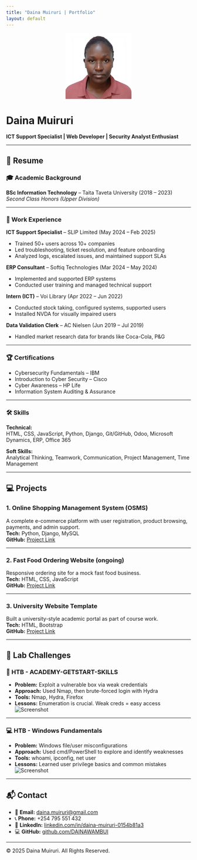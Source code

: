 ```yaml
---
title: "Daina Muiruri | Portfolio"
layout: default
---
```


<p align="center">
  <img src="/assets/images/photo.jpg" alt="Daina Muiruri" width="180";>
</p>


# **Daina Muiruri**  
**ICT Support Specialist | Web Developer | Security Analyst Enthusiast**

---

## 📄 Resume

### 🎓 Academic Background
**BSc Information Technology** – Taita Taveta University (2018 – 2023)  
*Second Class Honors (Upper Division)*

---

### 💼 Work Experience

**ICT Support Specialist** – SLIP Limited (May 2024 – Feb 2025)  
- Trained 50+ users across 10+ companies  
- Led troubleshooting, ticket resolution, and feature onboarding  
- Analyzed logs, escalated issues, and maintained support SLAs

**ERP Consultant** – Softiq Technologies (Mar 2024 – May 2024)  
- Implemented and supported ERP systems  
- Conducted user training and managed technical support

**Intern (ICT)** – Voi Library (Apr 2022 – Jun 2022)  
- Conducted stock taking, configured systems, supported users  
- Installed NVDA for visually impaired users

**Data Validation Clerk** – AC Nielsen (Jun 2019 – Jul 2019)  
- Handled market research data for brands like Coca-Cola, P&G

---

### 🏆 Certifications
- Cybersecurity Fundamentals – IBM
- Introduction to Cyber Security – Cisco
- Cyber Awareness – HP Life
- Information System Auditing & Assurance

---

### 🛠️ Skills

**Technical:**  
HTML, CSS, JavaScript, Python, Django, Git/GitHub, Odoo, Microsoft Dynamics, ERP, Office 365

**Soft Skills:**  
Analytical Thinking, Teamwork, Communication, Project Management, Time Management

---

## 💻 Projects

### 1. **Online Shopping Management System (OSMS)**
A complete e-commerce platform with user registration, product browsing, payments, and admin support.  
**Tech:** Python, Django, MySQL  
**GitHub:** [Project Link](https://github.com/DAINAWAMBUI)

---

### 2. **Fast Food Ordering Website** (ongoing)
Responsive ordering site for a mock fast food business.  
**Tech:** HTML, CSS, JavaScript  
**GitHub:** [Project Link](https://github.com/DAINAWAMBUI)

---

### 3. **University Website Template**
Built a university-style academic portal as part of course work.  
**Tech:** HTML, Bootstrap  
**GitHub:** [Project Link](https://github.com/DAINAWAMBUI)

---

## 🧪 Lab Challenges

### 🔐 HTB - ACADEMY-GETSTART-SKILLS
- **Problem:** Exploit a vulnerable box via weak credentials  
- **Approach:** Used Nmap, then brute-forced login with Hydra  
- **Tools:** Nmap, Hydra, Firefox  
- **Lessons:** Enumeration is crucial. Weak creds = easy access  
![Screenshot](images/getstart.png)

---

### 💻 HTB - Windows Fundamentals
- **Problem:** Windows file/user misconfigurations  
- **Approach:** Used cmd/PowerShell to explore and identify weaknesses  
- **Tools:** whoami, ipconfig, net user  
- **Lessons:** Learned user privilege basics and common mistakes  
![Screenshot](images/windowsfund.png)

---

## 📬 Contact

- 📧 **Email:** [daina.muiruri@gmail.com](mailto:daina.muiruri@gmail.com)  
- 📞 **Phone:** +254 795 551 432  
- 💼 **LinkedIn:** [linkedin.com/in/daina-muiruri-0154b81a3](https://www.linkedin.com/in/daina-muiruri-0154b81a3/)  
- 💻 **GitHub:** [github.com/DAINAWAMBUI](https://github.com/DAINAWAMBUI)

---

© 2025 Daina Muiruri. All Rights Reserved.
